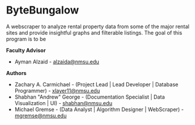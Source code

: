 # ByteBungalow
A webscraper to analyze rental property data from some of the major rental sites and provide insightful graphs and filterable listings.
The goal of this program is to be

__Faculty Advisor__
* Ayman Alzaid - alzaida@nmsu.edu

__Authors__
* Zachary A. Carmichael - (Project Lead | Lead Developer | Database Programmer)     - xlayer11@nmsu.edu
* Shabhan "Andrew" George - (Documentation Specialist | Data Visualization | UI)    - shabhan@nmsu.edu
* Michael Gremse - (Data Analyst | Algorithm Designer | WebScraper)                 - mgremse@nmsu.edu

